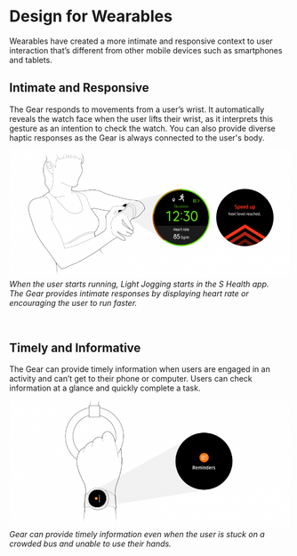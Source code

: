# Design for Wearables

Wearables have created a more intimate and responsive context to user interaction that’s different from other mobile devices such as smartphones and tablets.

## Intimate and Responsive


The Gear responds to movements from a user’s wrist. It automatically reveals the watch face when the user lifts their wrist, as it interprets this gesture as an intention to check the watch. You can also provide diverse haptic responses as the Gear is always connected to the user's body.



![](media/wearable_2.1.0-850x386.png)  
*When the user starts running, Light Jogging starts in the S Health app.*<br>
*The Gear provides intimate responses by displaying heart rate or encouraging the user to run faster.*

 
## Timely and Informative

The Gear can provide timely information when users are engaged in an activity and can’t get to their phone or computer. Users can check information at a glance and quickly complete a task.


![](media/wearable_2.2.0-850x386.png)  
*Gear can provide timely information even when the user is stuck on a crowded bus and unable to use their hands.*
